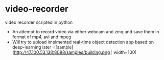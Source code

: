 # video-recorder

video recorder scripted in python

 - An attempt to record video via either webcam and zmq and save them in format of mp4, avi and mpeg
 - Will try to upload implmented real-time object detection app based on deep-learning later
 -![sample](http://47.100.53.138:8088/samples/building.png | width=100)
